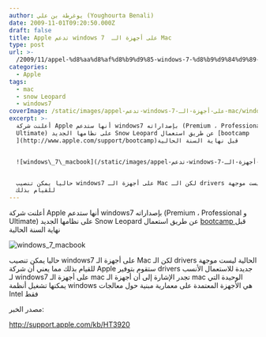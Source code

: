 ```yaml
---
author: يوغرطة بن علي (Youghourta Benali)
date: 2009-11-01T09:20:50.000Z
draft: false
title: Apple تدعم windows 7  على أجهزة الـ Mac
type: post
url: >-
  /2009/11/appel-%d8%aa%d8%af%d8%b9%d9%85-windows-7-%d8%b9%d9%84%d9%89-%d8%a3%d8%ac%d9%87%d8%b2%d8%a9-%d8%a7%d9%84%d9%80-mac/
categories:
  - Apple
tags:
  - mac
  - snow Leopard
  - windows7
coverImage: /static/images/appel-تدعم-windows-7-على-أجهزة-الـ-mac/windows_7_macbook.jpg
excerpt: >-
  أعلنت شركة Apple أنها ستدعم windows7 بإصداراته (Premium ، Professional و
  Ultimate) على نظامها الجديد Snow Leopard عن طريق استعمال [bootcamp
  ](http://www.apple.com/support/bootcamp)قبل نهاية السنة الحالية


  ![windows\_7\_macbook](/static/images/appel-تدعم-windows-7-على-أجهزة-الـ-mac/windows\_7\_macbook.jpg)


  حاليا يمكن تنصيب windows7 على أجهزة الـ Mac لكن الـ drivers الحالية ليست موجهة
  للقيام بذلك
---
```

أعلنت شركة Apple أنها ستدعم windows7 بإصداراته (Premium ، Professional و Ultimate) على نظامها الجديد Snow Leopard عن طريق استعمال [bootcamp ](http://www.apple.com/support/bootcamp)قبل نهاية السنة الحالية

![windows\_7\_macbook](/static/images/appel-تدعم-windows-7-على-أجهزة-الـ-mac/windows\_7\_macbook.jpg)

حاليا يمكن تنصيب windows7 على أجهزة الـ Mac لكن الـ drivers الحالية ليست موجهة للقيام بذلك مما يعني أن شركة Apple ستقوم بتوفير drivers جديدة للاستعمال الأنسب لـ windows7 على أجهزة الـ mac تجدر الإشارة إلى أن أجهزة الـ mac الوحيدة التي يمكنها تشغيل أنظمة windows هي الأجهزة المعتمدة على معمارية مبنية حول معالجات Intel فقط

مصدر الخبر:

<http://support.apple.com/kb/HT3920>
